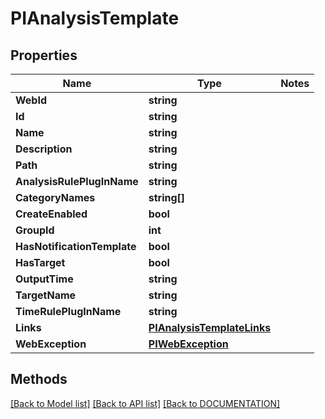 # PIAnalysisTemplate

## Properties
Name | Type | Notes
------------ | ------------- | -------------
**WebId** | **string**
**Id** | **string**
**Name** | **string**
**Description** | **string**
**Path** | **string**
**AnalysisRulePlugInName** | **string**
**CategoryNames** | **string[]**
**CreateEnabled** | **bool**
**GroupId** | **int**
**HasNotificationTemplate** | **bool**
**HasTarget** | **bool**
**OutputTime** | **string**
**TargetName** | **string**
**TimeRulePlugInName** | **string**
**Links** | **[**PIAnalysisTemplateLinks**](../Model/PIAnalysisTemplateLinks.md)**
**WebException** | **[**PIWebException**](../Model/PIWebException.md)**

## Methods
[[Back to Model list]](../../DOCUMENTATION.md#documentation-for-models) [[Back to API list]](../../DOCUMENTATION.md#documentation-for-api-endpoints) [[Back to DOCUMENTATION]](../../DOCUMENTATION.md)
